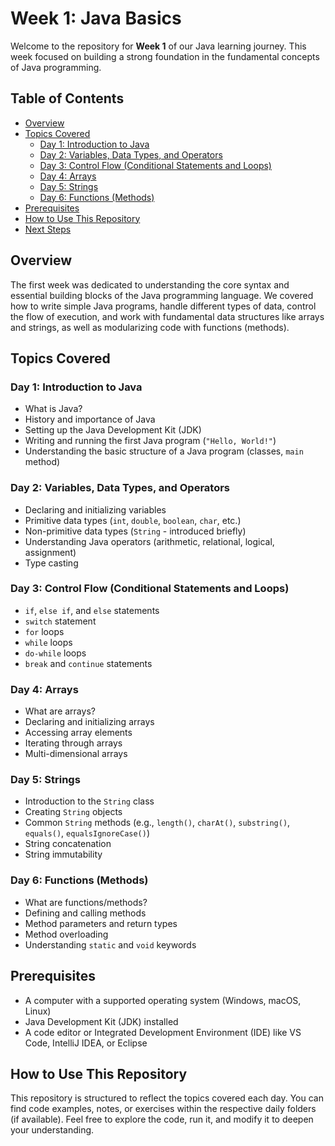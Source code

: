# Week 1: Java Basics

Welcome to the repository for **Week 1** of our Java learning journey. This week focused on building a strong foundation in the fundamental concepts of Java programming.

## Table of Contents
- [Overview](#overview)
- [Topics Covered](#topics-covered)
  - [Day 1: Introduction to Java](#day-1-introduction-to-java)
  - [Day 2: Variables, Data Types, and Operators](#day-2-variables-data-types-and-operators)
  - [Day 3: Control Flow (Conditional Statements and Loops)](#day-3-control-flow-conditional-statements-and-loops)
  - [Day 4: Arrays](#day-4-arrays)
  - [Day 5: Strings](#day-5-strings)
  - [Day 6: Functions (Methods)](#day-6-functions-methods)
- [Prerequisites](#prerequisites)
- [How to Use This Repository](#how-to-use-this-repository)
- [Next Steps](#next-steps)

## Overview

The first week was dedicated to understanding the core syntax and essential building blocks of the Java programming language. We covered how to write simple Java programs, handle different types of data, control the flow of execution, and work with fundamental data structures like arrays and strings, as well as modularizing code with functions (methods).

## Topics Covered

### Day 1: Introduction to Java
- What is Java?
- History and importance of Java
- Setting up the Java Development Kit (JDK)
- Writing and running the first Java program (`"Hello, World!"`)
- Understanding the basic structure of a Java program (classes, `main` method)

### Day 2: Variables, Data Types, and Operators
- Declaring and initializing variables
- Primitive data types (`int`, `double`, `boolean`, `char`, etc.)
- Non-primitive data types (`String` - introduced briefly)
- Understanding Java operators (arithmetic, relational, logical, assignment)
- Type casting

### Day 3: Control Flow (Conditional Statements and Loops)
- `if`, `else if`, and `else` statements
- `switch` statement
- `for` loops
- `while` loops
- `do-while` loops
- `break` and `continue` statements

### Day 4: Arrays
- What are arrays?
- Declaring and initializing arrays
- Accessing array elements
- Iterating through arrays
- Multi-dimensional arrays

### Day 5: Strings
- Introduction to the `String` class
- Creating `String` objects
- Common `String` methods (e.g., `length()`, `charAt()`, `substring()`, `equals()`, `equalsIgnoreCase()`)
- String concatenation
- String immutability

### Day 6: Functions (Methods)
- What are functions/methods?
- Defining and calling methods
- Method parameters and return types
- Method overloading
- Understanding `static` and `void` keywords

## Prerequisites
- A computer with a supported operating system (Windows, macOS, Linux)
- Java Development Kit (JDK) installed
- A code editor or Integrated Development Environment (IDE) like VS Code, IntelliJ IDEA, or Eclipse

## How to Use This Repository
This repository is structured to reflect the topics covered each day. You can find code examples, notes, or exercises within the respective daily folders (if available). Feel free to explore the code, run it, and modify it to deepen your understanding.

